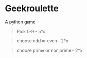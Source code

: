 # Geekroulette
A python game
> Pick 0-9 - 5*x

> choose odd or even - 2*x

> choose prime or non prime - 2*x